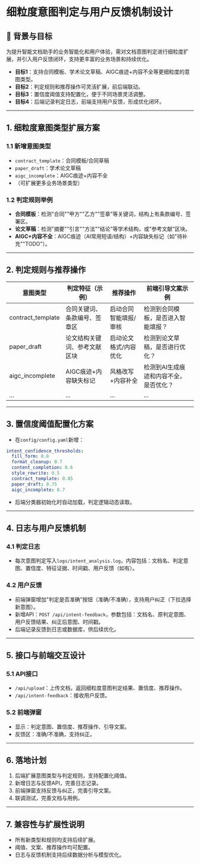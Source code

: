 # 细粒度意图判定与用户反馈机制设计

## 🎯 背景与目标

为提升智能文档助手的业务智能化和用户体验，需对文档意图判定进行细粒度扩展，并引入用户反馈闭环，支持更丰富的业务场景和持续优化。

- **目标1**：支持合同模板、学术论文草稿、AIGC痕迹+内容不全等更细粒度的意图类型。
- **目标2**：判定规则和推荐操作可灵活扩展，前后端联动。
- **目标3**：置信度阈值支持配置化，便于不同场景灵活调整。
- **目标4**：后端记录判定日志，前端支持用户反馈，形成优化闭环。

---

## 1. 细粒度意图类型扩展方案

### 1.1 新增意图类型
- `contract_template`：合同模板/合同草稿
- `paper_draft`：学术论文草稿
- `aigc_incomplete`：AIGC痕迹+内容不全
- （可扩展更多业务场景类型）

### 1.2 判定规则举例
- **合同模板**：检测"合同""甲方""乙方""签章"等关键词，结构上有条款编号、签署区。
- **论文草稿**：检测"摘要""引言""方法""结论"等学术结构，或"参考文献"区块。
- **AIGC+内容不全**：AIGC痕迹（AI常用短语/结构）+内容缺失标记（如"待补充""TODO"）。

---

## 2. 判定规则与推荐操作

| 意图类型           | 判定特征（示例）                                   | 推荐操作                   | 前端引导文案示例                 |
|--------------------|----------------------------------------------------|----------------------------|----------------------------------|
| contract_template  | 合同关键词、条款编号、签章区                       | 启动合同智能填报/审核      | 检测到合同模板，是否进入智能填报？|
| paper_draft        | 论文结构关键词、参考文献区块                        | 启动论文格式/内容优化      | 检测到论文草稿，是否进行优化？    |
| aigc_incomplete    | AIGC痕迹+内容缺失标记                              | 风格改写+内容补全          | 检测到AI生成痕迹和内容不全，是否优化？|
| ...                | ...                                                | ...                        | ...                              |

---

## 3. 置信度阈值配置化方案

- 在`config/config.yaml`新增：
```yaml
intent_confidence_thresholds:
  fill_form: 0.8
  format_cleanup: 0.7
  content_completion: 0.6
  style_rewrite: 0.5
  contract_template: 0.85
  paper_draft: 0.75
  aigc_incomplete: 0.7
```
- 后端分类器初始化时自动加载，判定逻辑动态读取。

---

## 4. 日志与用户反馈机制

### 4.1 判定日志
- 每次意图判定写入`logs/intent_analysis.log`，内容包括：文档名、判定意图、置信度、特征证据、时间戳、用户反馈（如有）。

### 4.2 用户反馈
- 前端弹窗增加"判定是否准确"按钮（准确/不准确），支持用户纠正（下拉选择新意图）。
- 新增API：`POST /api/intent-feedback`，参数包括：文档名、原判定意图、用户反馈结果、纠正后意图、时间戳。
- 后端记录反馈到日志或数据库，供后续优化。

---

## 5. 接口与前端交互设计

### 5.1 API接口
- `/api/upload`：上传文档，返回细粒度意图判定结果、置信度、推荐操作。
- `/api/intent-feedback`：接收用户反馈。

### 5.2 前端弹窗
- 显示：判定意图、置信度、推荐操作、引导文案。
- 反馈区：准确/不准确，支持纠正。

---

## 6. 落地计划

1. 后端扩展意图类型与判定规则，支持配置化阈值。
2. 新增日志与反馈API，完善日志记录。
3. 前端弹窗支持反馈与纠正，完善引导文案。
4. 联调测试，完善文档与用例。

---

## 7. 兼容性与扩展性说明
- 所有新类型和规则均支持后续扩展。
- 阈值、文案、推荐操作均可配置。
- 日志与反馈机制支持后续数据分析与模型优化。 